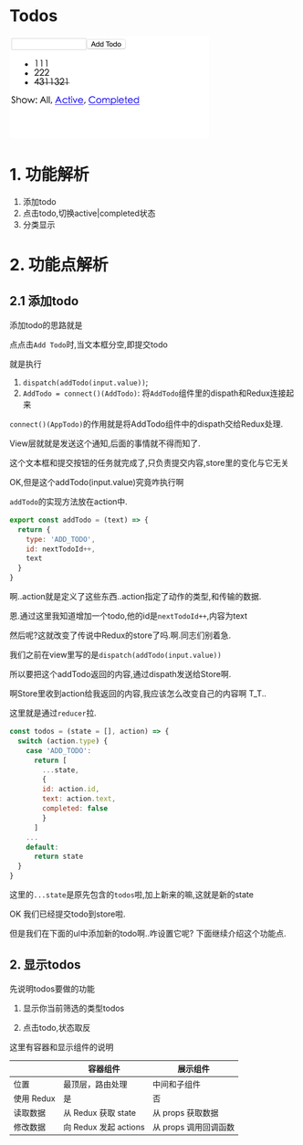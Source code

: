 # Todos

![todo](QQ20160403-0.png)

# 1. 功能解析

1. 添加todo
2. 点击todo,切换active|completed状态
3. 分类显示

# 2. 功能点解析

## 2.1 添加todo

添加todo的思路就是

点点击`Add Todo`时,当文本框分空,即提交todo

就是执行

1. `dispatch(addTodo(input.value))`;
2. `AddTodo = connect()(AddTodo)`: 将`AddTodo`组件里的dispath和Redux连接起来

`connect()(AppTodo)`的作用就是将AddTodo组件中的dispath交给Redux处理.

View层就就是发送这个通知,后面的事情就不得而知了.

这个文本框和提交按钮的任务就完成了,只负责提交内容,store里的变化与它无关

OK,但是这个addTodo(input.value)究竟咋执行啊

`addTodo`的实现方法放在action中.

```javascript
export const addTodo = (text) => {
  return {
    type: 'ADD_TODO',
    id: nextTodoId++,
    text
  }
}
```

啊..action就是定义了这些东西..action指定了动作的类型,和传输的数据.

恩.通过这里我知道增加一个todo,他的id是`nextTodoId++`,内容为text

然后呢?这就改变了传说中Redux的store了吗.啊.同志们别着急.

我们之前在view里写的是`dispatch(addTodo(input.value))`

所以要把这个addTodo返回的内容,通过dispath发送给Store啊.

啊Store里收到action给我返回的内容,我应该怎么改变自己的内容啊 T_T..

这里就是通过`reducer`拉.

```javascript
const todos = (state = [], action) => {
  switch (action.type) {
    case 'ADD_TODO':
      return [
        ...state,
        {
        id: action.id,
        text: action.text,
        completed: false
        }
      ]
    ...
    default:
      return state
  }
}
```

这里的`...state`是原先包含的`todos`啦,加上新来的嘛,这就是新的state

OK 我们已经提交todo到store啦.

但是我们在下面的ul中添加新的todo啊..咋设置它呢? 下面继续介绍这个功能点.

## 2. 显示todos

先说明todos要做的功能

1. 显示你当前筛选的类型todos

2. 点击todo,状态取反

这里有容器和显示组件的说明

|            | 容器组件              | 展示组件              |
|------------|-----------------------|-----------------------|
| 位置       | 最顶层，路由处理      | 中间和子组件          |
| 使用 Redux | 是                    | 否                    |
| 读取数据   | 从 Redux 获取 state   | 从 props 获取数据     |
| 修改数据   | 向 Redux 发起 actions | 从 props 调用回调函数 |

